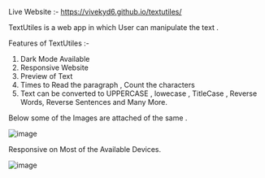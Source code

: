 Live Website :- https://vivekyd6.github.io/textutiles/

TextUtiles is a web app in which User can manipulate the text . 

Features of TextUtiles :- 
 1. Dark Mode Available 
 2. Responsive Website 
 3. Preview of Text 
 4. Times to Read the paragraph , Count the characters 
 5. Text can be converted to UPPERCASE , lowecase , TitleCase , Reverse Words, Reverse Sentences and Many More.
 
 
 
Below some of the Images are attached of the same .

![image](https://user-images.githubusercontent.com/86094260/180694293-2f111aac-94b1-4b45-b796-e559b818eed7.png)


Responsive on Most of the Available Devices.

![image](https://user-images.githubusercontent.com/86094260/180694412-44d9ab5f-fbb1-4bfb-af89-25ab3daeeca1.png)





